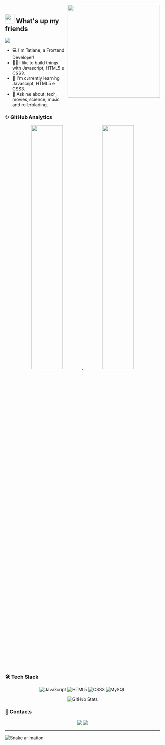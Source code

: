 <img align="right" src="https://github.com/TatianeAntunes/TatianeAntunes/blob/master/images/illustration.png" width="300"/>

## <img src="https://media.giphy.com/media/hvRJCLFzcasrR4ia7z/giphy.gif" width="30px"> What's up my friends 

![](https://komarev.com/ghpvc/?username=TatianeAntunes&color=green)

- :computer: I'm Tatiane, a Frontend Developer! 
- 👨‍💻 I like to build things with Javascript, HTML5 e CSS3.
- 🌱 I'm currently learning Javascript, HTML5 e CSS3.
- 💬 Ask me about: tech, movies, science, music and rollerblading.

### ✨ GitHub Analytics

<p align="center">
  <a href="https://github.com/TatianeAntunes">
    <img width="45%" src="https://github-readme-stats-eight-theta.vercel.app/api?username=TatianeAntunes&show_icons=true&theme=dark&include_all_commits=true&count_private=true&show_owner=true"/>
    <img width="45%" src="https://github-readme-streak-stats.herokuapp.com/?user=TatianeAntunes&count_private=true&theme=dark"/>
  </a>
</p>

### 🛠 Tech Stack
<div align="center"> 
 
  ![JavaScript](https://img.shields.io/badge/javascript-%23323330.svg?style=for-the-badge&logo=javascript&logoColor=%23F7DF1E)
  ![HTML5](https://img.shields.io/badge/html5-%23E34F26.svg?style=for-the-badge&logo=html5&logoColor=white)
  ![CSS3](https://img.shields.io/badge/css3-%231572B6.svg?style=for-the-badge&logo=css3&logoColor=white)
  ![MySQL](https://img.shields.io/badge/mysql-%2300f.svg?style=for-the-badge&logo=mysql&logoColor=white)

</div>

<div align="center"> 

  ![GitHub Stats](https://github-readme-stats.vercel.app/api/top-langs/?username=TatianeAntunes&layout=compact&langs_count=8&theme=dark)

</div>

### 📝 Contacts

<div align="center"> 

  <a href="https://www.linkedin.com/in/tatiane-antunes-775530127/" target="_blank"><img src="https://img.shields.io/badge/-LinkedIn-%230077B5?style=for-the-badge&logo=linkedin&logoColor=white" target="_blank"></a> 
  <a href = "mailto:antunes.tatiane.s@gmail.com"><img src="https://img.shields.io/badge/-Gmail-c14438?style=for-the-badge&logo=gmail&logoColor=white" target="_blank"></a>
  <!-- <a href="https://www.youtube.com/channel/UCKyBkY5OlIiVLSvoj9eSaFQ" target="_blank"><img src="https://img.shields.io/badge/YouTube-FF0000?style=for-the-badge&logo=youtube&logoColor=white" target="_blank"></a> -->
  <!-- <a href="https://www.instagram.com/jpantunes13/" target="_blank"><img src="https://img.shields.io/badge/-Instagram-%23E4405F?style=for-the-badge&logo=instagram&logoColor=white" target="_blank"></a> -->

</div>

---

![Snake animation](https://raw.githubusercontent.com/TatianeAntunes/TatianeAntunes/output/github-contribution-grid-snake-dark.svg?palette=github-dark)
